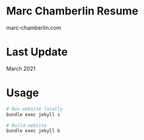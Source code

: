 # Marc Chamberlin Resume
  marc-chamberlin.com

# Last Update
  March 2021

# Usage
```sh
# Run website locally
bundle exec jekyll s

# Build website
bundle exec jekyll b
```
